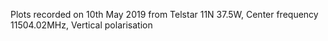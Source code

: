 Plots recorded on 10th May 2019 from Telstar 11N 37.5W, Center frequency 11504.02MHz, Vertical polarisation
